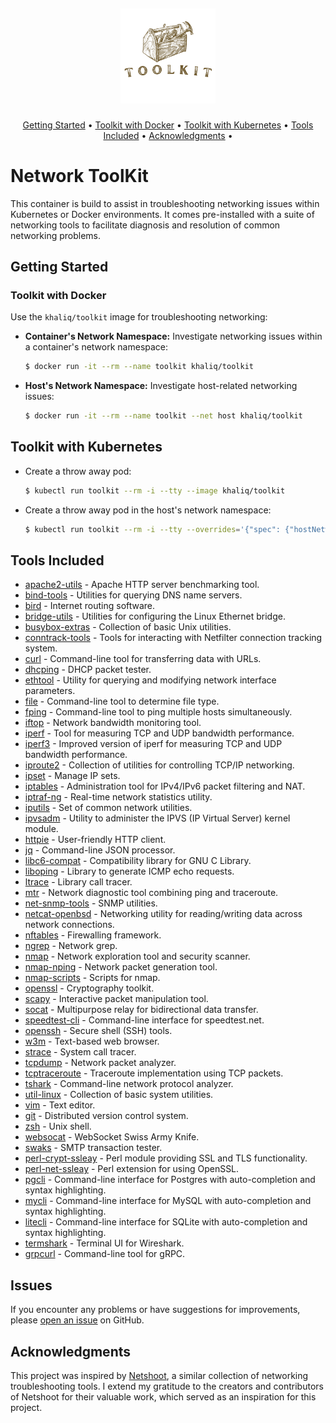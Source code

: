 <h2 align="center">
  <p align="center"><img width=30% src="./.github/img/logo.png"></p>
</h2>

<p align="center">
  <a href="#getting-started">Getting Started</a> •
  <a href="#toolkit-with-docker">Toolkit with Docker</a> •
  <a href="#toolkit-with-kubernetes">Toolkit with Kubernetes</a> •
  <a href="#tools-included">Tools Included</a> •
  <a href="#acknowledgments">Acknowledgments</a> •
</p>


# Network ToolKit
This container is build to assist in troubleshooting networking issues within Kubernetes or Docker environments.
It comes pre-installed with a suite of networking tools to facilitate diagnosis and resolution of common networking problems.

## Getting Started

### Toolkit with Docker

Use the `khaliq/toolkit` image for troubleshooting networking:

* **Container's Network Namespace:** Investigate networking issues within a container's network namespace:

    ```bash
    $ docker run -it --rm --name toolkit khaliq/toolkit
    ```

* **Host's Network Namespace:** Investigate host-related networking issues:

    ```bash
    $ docker run -it --rm --name toolkit --net host khaliq/toolkit
    ```

## Toolkit with Kubernetes

* Create a throw away pod:

    ```bash
    $ kubectl run toolkit --rm -i --tty --image khaliq/toolkit
    ```

* Create a throw away pod in the host's network namespace:

    ```bash
    $ kubectl run toolkit --rm -i --tty --overrides='{"spec": {"hostNetwork": true}}' --image khaliq/toolkit
    ```
    

## Tools Included
- [apache2-utils](https://httpd.apache.org/docs/2.4/programs/ab.html) - Apache HTTP server benchmarking tool.
- [bind-tools](https://www.isc.org/bind/) - Utilities for querying DNS name servers.
- [bird](https://bird.network.cz/) - Internet routing software.
- [bridge-utils](https://wiki.linuxfoundation.org/networking/bridge) - Utilities for configuring the Linux Ethernet bridge.
- [busybox-extras](https://www.busybox.net/) - Collection of basic Unix utilities.
- [conntrack-tools](https://netfilter.org/projects/conntrack-tools/index.html) - Tools for interacting with Netfilter connection tracking system.
- [curl](https://curl.se/) - Command-line tool for transferring data with URLs.
- [dhcping](https://github.com/ndilieto/dhcping) - DHCP packet tester.
- [ethtool](https://mirrors.edge.kernel.org/pub/software/network/ethtool/) - Utility for querying and modifying network interface parameters.
- [file](https://www.darwinsys.com/file/) - Command-line tool to determine file type.
- [fping](https://fping.org/) - Command-line tool to ping multiple hosts simultaneously.
- [iftop](https://www.ex-parrot.com/~pdw/iftop/) - Network bandwidth monitoring tool.
- [iperf](https://iperf.fr/) - Tool for measuring TCP and UDP bandwidth performance.
- [iperf3](https://software.es.net/iperf/) - Improved version of iperf for measuring TCP and UDP bandwidth performance.
- [iproute2](https://wiki.linuxfoundation.org/networking/iproute2) - Collection of utilities for controlling TCP/IP networking.
- [ipset](https://ipset.netfilter.org/) - Manage IP sets.
- [iptables](https://netfilter.org/) - Administration tool for IPv4/IPv6 packet filtering and NAT.
- [iptraf-ng](https://wiki.linuxfoundation.org/networking/iptraf-ng) - Real-time network statistics utility.
- [iputils](https://wiki.linuxfoundation.org/networking/iputils) - Set of common network utilities.
- [ipvsadm](https://wiki.linuxvirtualserver.org/) - Utility to administer the IPVS (IP Virtual Server) kernel module.
- [httpie](https://httpie.io/) - User-friendly HTTP client.
- [jq](https://stedolan.github.io/jq/) - Command-line JSON processor.
- [libc6-compat](https://www.gnu.org/software/libc/) - Compatibility library for GNU C Library.
- [liboping](https://noping.cc/) - Library to generate ICMP echo requests.
- [ltrace](https://ltrace.org/) - Library call tracer.
- [mtr](https://www.bitwizard.nl/mtr/) - Network diagnostic tool combining ping and traceroute.
- [net-snmp-tools](https://www.net-snmp.org/) - SNMP utilities.
- [netcat-openbsd](http://man.openbsd.org/nc) - Networking utility for reading/writing data across network connections.
- [nftables](https://wiki.nftables.org/) - Firewalling framework.
- [ngrep](https://github.com/jpr5/ngrep) - Network grep.
- [nmap](https://nmap.org/) - Network exploration tool and security scanner.
- [nmap-nping](https://nmap.org/) - Network packet generation tool.
- [nmap-scripts](https://nmap.org/) - Scripts for nmap.
- [openssl](https://www.openssl.org/) - Cryptography toolkit.
- [scapy](https://scapy.net/) - Interactive packet manipulation tool.
- [socat](http://www.dest-unreach.org/socat/) - Multipurpose relay for bidirectional data transfer.
- [speedtest-cli](https://github.com/sivel/speedtest-cli) - Command-line interface for speedtest.net.
- [openssh](https://www.openssh.com/) - Secure shell (SSH) tools.
- [w3m](http://w3m.sourceforge.net/) - Text-based web browser.
- [strace](https://strace.io/) - System call tracer.
- [tcpdump](https://www.tcpdump.org/) - Network packet analyzer.
- [tcptraceroute](https://github.com/mct/tcptraceroute) - Traceroute implementation using TCP packets.
- [tshark](https://www.wireshark.org/docs/man-pages/tshark.html) - Command-line network protocol analyzer.
- [util-linux](https://github.com/karelzak/util-linux) - Collection of basic system utilities.
- [vim](https://www.vim.org/) - Text editor.
- [git](https://git-scm.com/) - Distributed version control system.
- [zsh](https://www.zsh.org/) - Unix shell.
- [websocat](https://github.com/vi/websocat) - WebSocket Swiss Army Knife.
- [swaks](https://www.jetmore.org/john/code/swaks/) - SMTP transaction tester.
- [perl-crypt-ssleay](https://metacpan.org/release/Crypt-SSLeay) - Perl module providing SSL and TLS functionality.
- [perl-net-ssleay](https://metacpan.org/release/Net-SSLeay) - Perl extension for using OpenSSL.
- [pgcli](https://www.pgcli.com/) - Command-line interface for Postgres with auto-completion and syntax highlighting.
- [mycli](https://www.mycli.net/) - Command-line interface for MySQL with auto-completion and syntax highlighting.
- [litecli](https://litecli.com/) - Command-line interface for SQLite with auto-completion and syntax highlighting.
- [termshark](https://termshark.io/) - Terminal UI for Wireshark.
- [grpcurl](https://github.com/fullstorydev/grpcurl) - Command-line tool for gRPC.


## Issues
If you encounter any problems or have suggestions for improvements, please [open an issue](https://github.com/kha7iq/toolkit/issues) on GitHub.

## Acknowledgments
This project was inspired by [Netshoot](https://github.com/nicolaka/netshoot), a similar collection of networking troubleshooting tools.
I extend my gratitude to the creators and contributors of Netshoot for their valuable work, which served as an inspiration for this project.
